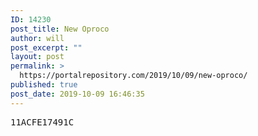 ```yaml
---
ID: 14230
post_title: New Oproco
author: will
post_excerpt: ""
layout: post
permalink: >
  https://portalrepository.com/2019/10/09/new-oproco/
published: true
post_date: 2019-10-09 16:46:35
---
```

<pre>11ACFE17491C</pre>